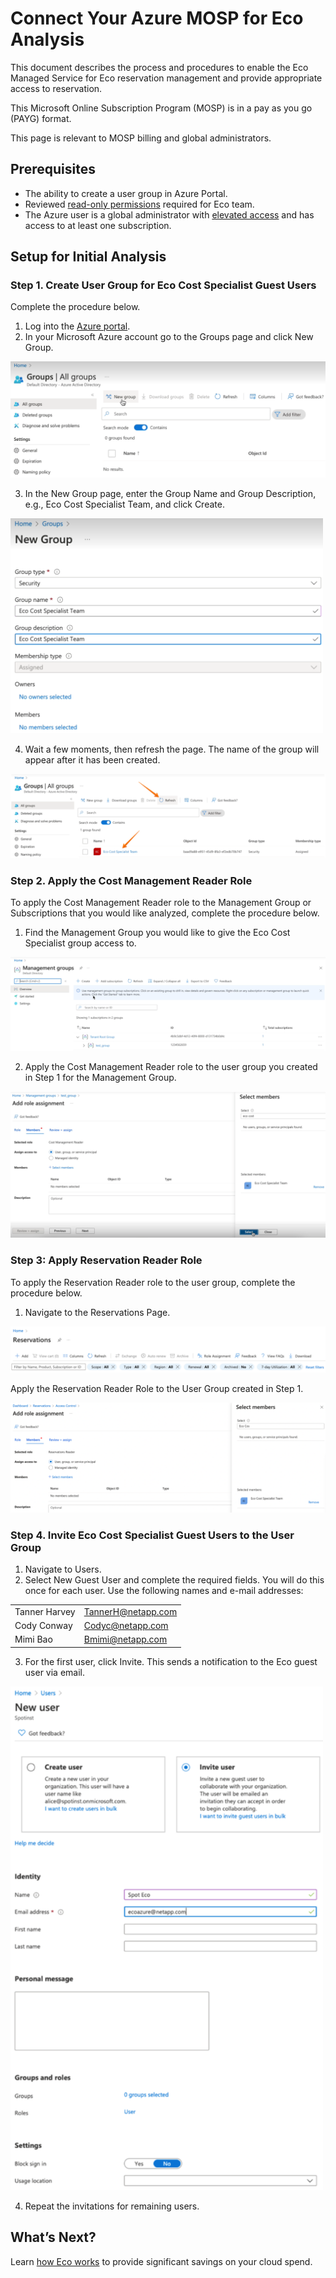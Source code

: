 # Connect Your Azure MOSP for Eco Analysis

This document describes the process and procedures to enable the Eco Managed Service for Eco reservation management and provide appropriate access to reservation.

This Microsoft Online Subscription Program (MOSP) is in a pay as you go (PAYG) format.

This page is relevant to MOSP billing and global administrators.

## Prerequisites

- The ability to create a user group in Azure Portal.
- Reviewed [read-only permissions](https://docs.spot.io/eco/azure-tutorials/access-roles-read-only) required for Eco team.
- The Azure user is a global administrator with [elevated access](https://docs.microsoft.com/en-us/azure/role-based-access-control/elevate-access-global-admin#elevate-access-for-a-global-administrator) and has access to at least one subscription.

## Setup for Initial Analysis

### Step 1. Create User Group for Eco Cost Specialist Guest Users

Complete the procedure below.
1. Log into the [Azure portal](https://portal.azure.com/).
2. In your Microsoft Azure account go to the Groups page and click New Group.

<img src="/connect-your-cloud-provider/_media/connect-azure-ea-n001.png" />

3. In the New Group page, enter the Group Name and Group Description, e.g., Eco Cost Specialist Team, and click Create.

<img src="/connect-your-cloud-provider/_media/connect-azure-ea-n002.png" width="500"/>

4. Wait a few moments, then refresh the page. The name of the group will appear after it has been created.

<img src="/connect-your-cloud-provider/_media/connect-azure-ea-n003.png" />

### Step 2. Apply the Cost Management Reader Role

To apply the Cost Management Reader role to the Management Group or Subscriptions that you would like analyzed, complete the procedure below.

1. Find the Management Group you would like to give the Eco Cost Specialist group access to.

<img src="/connect-your-cloud-provider/_media/connect-azure-ea-n004.png" />

2. Apply the Cost Management Reader role to the user group you created in Step 1 for the Management Group.

<img src="/connect-your-cloud-provider/_media/connect-azure-ea-n005.png" />

### Step 3: Apply Reservation Reader Role

To apply the Reservation Reader role to the user group, complete the procedure below.
1. Navigate to the Reservations Page.

<img src="/connect-your-cloud-provider/_media/connect-azure-ea-n006.png" />

Apply the Reservation Reader Role to the User Group created in Step 1.

<img src="/connect-your-cloud-provider/_media/connect-azure-ea-n007.png" />

### Step 4. Invite Eco Cost Specialist Guest Users to the User Group

1. Navigate to Users.
2. Select New Guest User and complete the required fields. You will do this once for each user. Use the following names and e-mail addresses:

|  |  |
|---|---|
|  Tanner Harvey   |  TannerH@netapp.com   |
|  Cody Conway   |  Codyc@netapp.com   |
|  Mimi Bao   |  Bmimi@netapp.com   |

3. For the first user, click Invite. This sends a notification to the Eco guest user via email.

<img src="/connect-your-cloud-provider/_media/connect-azure-ea-n008.png" width="500" />

4. Repeat the invitations for remaining users.

## What’s Next?

 Learn [how Eco works](eco/azure-tutorials/) to provide significant savings on your cloud spend.
